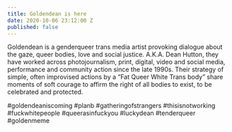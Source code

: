 ```yaml
---
title: Goldendean is here
date: 2020-10-06 23:12:00 Z
published: false
---
```


Goldendean is a genderqueer trans media artist provoking dialogue about the gaze, queer bodies, love and social justice. A.K.A. Dean Hutton, they have worked across photojournalism, print, digital, video and social media, performance and community action since the late 1990s. Their strategy of simple,  often improvised actions by a “Fat Queer White Trans body” share moments of soft courage to affirm the right of all bodies to exist, to be celebrated and protected.

#goldendeaniscoming
#planb
#gatheringofstrangers
#thisisnotworking
#fuckwhitepeople
#queerasinfuckyou
#luckydean
#tenderqueer
#goldenmeme